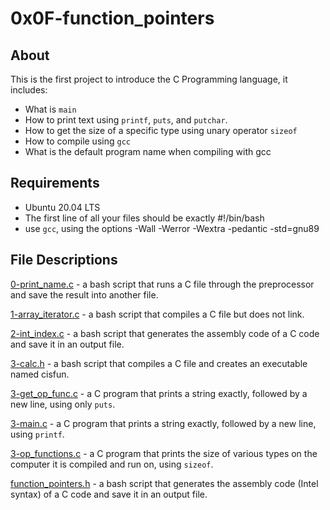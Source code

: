# 0x0F-function_pointers 
## About
This is the first project to introduce the C Programming language, it includes:
- What is `main`
- How to print text using `printf`, `puts`, and `putchar`.
- How to get the size of a specific type using unary operator `sizeof`
- How to compile using `gcc`
- What is the default program name when compiling with gcc

## Requirements
- Ubuntu 20.04 LTS
- The first line of all your files should be exactly #!/bin/bash
- use `gcc`, using the options -Wall -Werror -Wextra -pedantic -std=gnu89

## File Descriptions
[0-print_name.c](https://github.com/szbrooks2017/holbertonschool-low_level_programming/blob/main/0x0F-function_pointers/0-print_name.c) -  a bash script that runs a C file through the preprocessor and save the result into another file.

[1-array_iterator.c](https://github.com/szbrooks2017/holbertonschool-low_level_programming/blob/main/0x0F-function_pointers/1-array_iterator.c) - a bash script that compiles a C file but does not link.

[2-int_index.c](https://github.com/szbrooks2017/holbertonschool-low_level_programming/blob/main/0x0F-function_pointers/2-int_index.c) -  a bash script that generates the assembly code of a C code and save it in an output file.

[3-calc.h](https://github.com/szbrooks2017/holbertonschool-low_level_programming/blob/main/0x0F-function_pointers/3-calc.h) - a bash script that compiles a C file and creates an executable named cisfun.

[3-get_op_func.c](https://github.com/szbrooks2017/holbertonschool-low_level_programming/blob/main/0x0F-function_pointers/3-get_op_func.c) - a C program that prints a string exactly, followed by a new line, using only `puts`.

[3-main.c](https://github.com/szbrooks2017/holbertonschool-low_level_programming/blob/main/0x0F-function_pointers/3-main.c) - a C program that prints a string exactly, followed by a new line, using `printf`.

[3-op_functions.c](https://github.com/szbrooks2017/holbertonschool-low_level_programming/blob/main/0x0F-function_pointers/3-op_functions.c) - a C program that prints the size of various types on the computer it is compiled and run on, using  `sizeof`.

[function_pointers.h](https://github.com/szbrooks2017/holbertonschool-low_level_programming/blob/main/0x0F-function_pointers/function_pointers.h) -  a bash script that generates the assembly code (Intel syntax) of a C code and save it in an output file.
